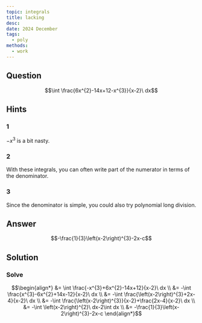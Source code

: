 ```yaml
---
topic: integrals
title: lacking
desc: 
date: 2024 December
tags:
  - poly
methods:
  - work
---
```



## Question
```math
\int \frac{6x^{2}-14x+12-x^{3}}{x-2}\ dx
```


## Hints

### 1
$-x^3$ is a bit nasty.

### 2
With these integrals, you can often write part of the numerator in terms of the denominator.

### 3
Since the denominator is simple, you could also try polynomial long division.


## Answer
```math
-\frac{1}{3}\left(x-2\right)^{3}-2x-c
```


## Solution

### Solve
```math
\begin{align*}
  &= \int \frac{-x^{3}+6x^{2}-14x+12}{x-2}\ dx
  \\ &= -\int \frac{x^{3}-6x^{2}+14x-12}{x-2}\ dx
  \\ &= -\int \frac{\left(x-2\right)^{3}+2x-4}{x-2}\ dx
  \\ &= -\int \frac{\left(x-2\right)^{3}}{x-2}+\frac{2x-4}{x-2}\ dx
  \\ &= -\int \left(x-2\right)^{2}\ dx-2\int dx
  \\ &= -\frac{1}{3}\left(x-2\right)^{3}-2x-c
\end{align*}
```
